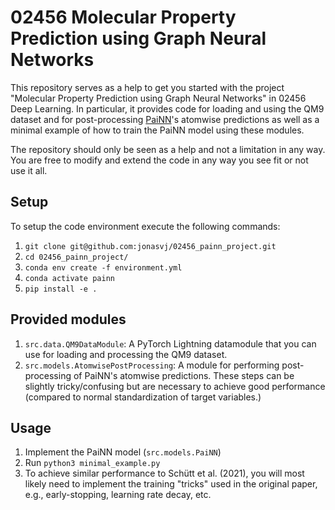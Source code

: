 # 02456 Molecular Property Prediction using Graph Neural Networks
This repository serves as a help to get you started with the project "Molecular Property Prediction using Graph Neural Networks" in 02456 Deep Learning. In particular, it provides code for loading and using the QM9 dataset and for post-processing [PaiNN](https://arxiv.org/pdf/2102.03150)'s atomwise predictions as well as a minimal example of how to train the PaiNN model using these modules.

The repository should only be seen as a help and not a limitation in any way. You are free to modify and extend the code in any way you see fit or not use it all.

## Setup
To setup the code environment execute the following commands:
1. `git clone git@github.com:jonasvj/02456_painn_project.git`
2. `cd 02456_painn_project/`
3. `conda env create -f environment.yml`
4. `conda activate painn`
5. `pip install -e .`


## Provided modules
1. `src.data.QM9DataModule`: A PyTorch Lightning datamodule that you can use for loading and processing the QM9 dataset.
2. `src.models.AtomwisePostProcessing`: A module for performing post-processing of PaiNN's atomwise predictions. These steps can be slightly tricky/confusing but are necessary to achieve good performance (compared to normal standardization of target variables.)


## Usage
1. Implement the PaiNN model (`src.models.PaiNN`)
2. Run `python3 minimal_example.py`
3. To achieve similar performance to Schütt et al. (2021), you will most likely need to implement the training "tricks" used in the original paper, e.g., early-stopping, learning rate decay, etc.
